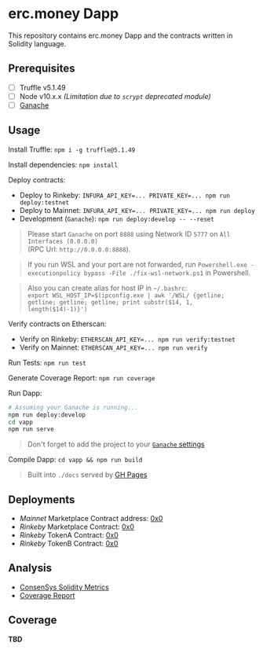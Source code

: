 erc.money Dapp
===================

This repository contains erc.money Dapp and the contracts written in Solidity language.

Prerequisites
--------

  - [ ] Truffle v5.1.49
  - [ ] Node v10.x.x *(Limitation due to `scrypt` deprecated module)*
  - [ ] [Ganache](https://www.trufflesuite.com/ganache)

Usage
----

Install Truffle: `npm i -g truffle@5.1.49`

Install dependencies: `npm install`

Deploy contracts:
  - Deploy to Rinkeby: `INFURA_API_KEY=... PRIVATE_KEY=... npm run deploy:testnet`
  - Deploy to Mainnet: `INFURA_API_KEY=... PRIVATE_KEY=... npm run deploy`
  - Development (`Ganache`): `npm run deploy:develop -- --reset`

> Please start `Ganache` on port `8888` using Network ID `5777` on `All Interfaces (0.0.0.0)`<br/>
> (RPC Url: `http://0.0.0.0:8888`).

>  If you run WSL and your port are not forwarded, 
>   run `Powershell.exe -executionpolicy bypass -File ./fix-wsl-network.ps1` in Powershell.

> Also you can create alias for host IP in `~/.bashrc`:<br/>
>  `export WSL_HOST_IP=$(ipconfig.exe | awk '/WSL/ {getline; getline; getline; getline; print substr($14, 1, length($14)-1)}')`

Verify contracts on Etherscan:
  - Verify on Rinkeby: `ETHERSCAN_API_KEY=... npm run verify:testnet`
  - Verify on Mainnet: `ETHERSCAN_API_KEY=... npm run verify`

Run Tests: `npm run test`

Generate Coverage Report: `npm run coverage`

Run Dapp:

```bash
# Assuming your Ganache is running...
npm run deploy:develop
cd vapp
npm run serve
```

> Don't forget to add the project to your [`Ganache` settings](https://www.trufflesuite.com/docs/ganache/reference/ganache-settings#ganache-settings)

Compile Dapp: `cd vapp && npm run build`

> Built into `./docs` served by [GH Pages](https://erc.money)

Deployments
----------

  - *Mainnet* Marketplace Contract address: [0x0](https://etherscan.io/address/0x0)
  - *Rinkeby* Marketplace Contract: [0x0](https://rinkeby.etherscan.io/address/0x0)
  - *Rinkeby* TokenA Contract: [0x0](https://rinkeby.etherscan.io/address/0x0)
  - *Rinkeby* TokenB Contract: [0x0](https://rinkeby.etherscan.io/address/0x0)

Analysis
------

  - [ConsenSys Solidity Metrics](/solidity-metrics.html)
  - [Coverage Report](/coverage/index.html)

Coverage
------

**TBD**
